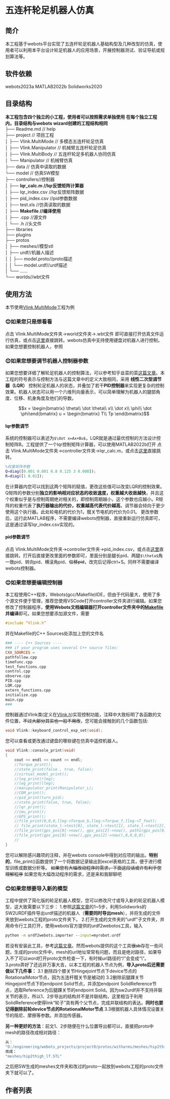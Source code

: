 # 五连杆轮足机器人仿真
## 简介
本工程基于webots平台实现了五连杆轮足机器人基础构型及几种改型的仿真，使用者可以利用本平台设计轮足机器人的应用场景，开展控制器测试、验证导航或规划算法等。
## 软件依赖
webots2023a
MATLAB2022b
Solidworks2020
## 目录结构
**本工程包含四个独立的小工程，使用者可以按照需求单独使用**
**在每个独立工程内，目录结构与webots wizard创建的工程结构相同** <br />
├── Readme.md                   // help  <br />
├── project                         // 项目工程 <br />
│   ├── Vlink.MultiMode             // 多模态五连杆轮足仿真 <br />
│   ├── Vlink.Manipulator         // 机械臂五连杆轮足仿真 <br />
│   ├── Vlink.MultiBody         // 五连杆轮足多机器人协同仿真 <br />
│   └── Manipulator              // 机械臂仿真 <br />
├── data                         // 仿真中读取的数据 <br />
└── model                         // 仿真SW模型 <br />
├── controllers//控制器 <br />
│   ├── **lqr_calc.m //lqr反馈矩阵计算器** <br />
│   ├── lqr_index.csv //lqr反馈矩阵数据 <br />
│   ├── pid_index.csv //pid参数数据 <br />
│   ├── test.xls //仿真读取的数据 <br />
│   ├── **Makefile //编译使用** <br />
│   ├── .cpp //源文件 <br />
│   └──  .h //头文件 <br />
├── libraries <br />
├── plugins <br />
├── protos <br />
│   ├── meshes//模型stl <br />
│   ├── urdf//机器人描述 <br />
│   │   ├── model.proto//proto描述 <br />
│   │   └── model.urdf//urdf描述 <br />
│   └── ...... <br />
└── worlds//wbt文件 <br />
## 使用方法
本节使用[Vlink.MultiMode](\Vlink.Multimode)工程为例
### &#x1F60A;如果您只是想看看
点击 Vlink.MultiMode文件夹->world文件夹->.wbt文件 即可直接打开仿真文件运行仿真，或点击[这里](\Vlink.Multimode\worlds\multimodel_Vlink.wbt)直接跳转。webots仿真中支持使用键盘对机器人进行控制，如果您想要控制机器人，参照
### &#x1F60A;如果您想要调节机器人控制器参数
如果您想要详细了解轮足机器人的控制算法，可以参考知乎韭菜的菜[这篇文章](https://zhuanlan.zhihu.com/p/563048952)。本工程的符号表示与控制方法与这篇文章中的定义大致相同，采用 **线性二次型调节器（LQR）** 控制轮足机器人的状态，并叠加了若干**PID控制器**来实现更复杂的控制效果。机器人状态可以用一个六维列向量表示，可以简单理解为机器人的腿部角度、位移、机身角度及他们的导数。
```math
x = \begin{bmatrix} 
\theta\\
\dot \theta\\
x\\
\dot x\\
\phi\\
\dot \phi\end{bmatrix}
u = \begin{bmatrix} 
T\\
Tp \end{bmatrix}
```
#### lqr参数调节
系统的控制器可以表述为`$\dot x=Ax+Bu$`，LQR就是通过最优控制的方法设计控制矩阵B。工程提供了一个lqr控制矩阵计算器，可以使用MATLAB2022b打开
点击 Vlink.MultiMode文件夹->controller文件夹->lqr\_calc.m，或点击[这里](\Vlink.Multimode\controllers\MultiModelVlink\lqr_calc.m)直接跳转。
```matlab
%权重矩阵参数
Q=diag([0.001 0.001 0.8 0.125 3 0.008]);
R=diag([1 0.01]);
```
在计算器内您可以找到这两个矩阵的赋值，更改这些值可以改变LQR的控制效果。Q矩阵的参数分别**独立的影响相对应状态的收敛速度，权重越大收敛越快**，并且这个权重似乎是与控制周期绝对相关的，即控制周期越小，这个参数也应越小。R矩阵的权重代表了**执行器输出的代价，权重越高代表代价越高**，调节器会倾向于更少使用这个执行器。此处轮电机的代价为1，髋关节电机的代价为0.01。
更改参数后，运行此MATLAB程序，不需要编译webots控制器，直接重新运行仿真即可，这是通过读写lqr_index.csv实现的。
#### pid参数调节
点击 Vlink.MultiMode文件夹->controller文件夹->pid\_index.csv，或点击[这里](\Vlink.Multimode\controllers\MultiModelVlink\pid_index.csv)直接跳转。打开后直接更改里面的参数即可，里面分别是腿长pid、两腿`$\theta$`角一致pid、转向pid、横滚角pid、~~位移pid~~，改完后记得ctrl+S。同样不需要编译webots控制器。
### &#x1F60A;如果您想要编辑控制器
本工程使用C++程序，Webots(gcc/Makefile)IDE，但由于代码量大，使用了多个源文件便于管理，推荐您使用VSCode打开controller文件夹进行编辑。如果您修改了控制器程序，**使用Webots文档编辑器打开controller文件夹中的[Makefile](\Vlink.Multimode\controllers\MultiModelVlink\Makefile)并编译**即可。如果您想要添加源文件，需要
```C++
#include “Vlink.h”
```
并在Makefile的C\++ Sources处添加上您的文件名
```makefile
### ---- C++ Sources ----
### if your program uses several C++ source files:
CXX_SOURCES = 
pathfollow.cpp 
timeFunc.cpp
test_functions.cpp 
control.cpp 
observe.cpp 
PID.cpp 
LQR.cpp 
extern_functions.cpp 
initialize.cpp 
main.cpp 
###
```
控制器通过Vlink类(定义在[Vlink.h](\Vlink.Multimode\controllers\MultiModelVlink\Vlink.h))实现控制功能，注释中大致标明了各函数的文件位置，~~不过大部分其实也一般不用改~~，您可能会接触到的几个函数包括:
```C++
void Vlink::keyboard_control_exp_set(void);
```
您可以查看或更改通过键盘的哪些键在仿真中遥控机器人。
```C++
void Vlink::console_print(void)
{
    cout << endl << count << endl;
    //Torque_print();
    //state_print(false , true, false);
    //virtual_model_print();
    //leg_print(rleg);
    //leg_print(lleg);
    //manipulator_print(Manipulator_L);
    //COM_print();
    //pid_print(turn_pid);
    //state_print(false, true, false);
    //lqr_print();
    //imu_print();
    //GPS_print();
    //file_print(0,0,0,lleg->Torque_b,lleg->Torque_f,lleg->T_foot);
    // file_print(state_l->test[0], state_l->test[1], state_l->test[2], state_l->test[3], state_l->test[4], state_l->test[5]);
    //file_print(gps_pos[0]->now(), gps_pos[2]->now(), path1(gps_pos[0]->now()), 0, 0, 0);
    //file_print(gps_pos[0]->now(),gps_pos[2]->now(),0,0,0,0);
    //
}
```
您可以解除感兴趣项的注释，并在webots console中得到对应项的输出。**特别的**，file_print()函数提供了一个将数据记录输出到excel表格的工具，便于进行模型训练或数据分析等。
~~如果您有大幅改动程序的需求，下面这段话或许有利于您理解程序~~
如果您有大幅改动程序的需求，还是来和我聊聊吧
### &#x1F60A;如果您想要导入新的模型
工程中提供了简化版的轮足机器人模型，您可以修改尺寸或导入新的轮足机器人模型，这大致需要以下三步：
1.参照[这篇文章](https://blog.csdn.net/weixin_45168199/article/details/105755388)的1~5步，利用Solidworks的SW2URDF插件导出urdf描述的机器人（**需要同时导出mesh**），并将生成的文件夹放到webots工程的proto文件夹下。
2.打开生成的文件夹的“urdf”子文件夹，并用命令行工具打开，使用webots官方提供的urdf2webotos工具，输入
```cmd
python -m urdf2webots.importer --input=myrobot.urdf
```
若没有安装此工具，参考[这篇文章](https://blog.csdn.net/weixin_45125306/article/details/118641926)。然而webots提供的这个工具~~很sb~~存在一些问题，生成的proto文件中，mesh的url地址常常有问题，而且是绝对路径，如果导入不了可以word打开proto文件检查一下，有时候url路径的“/”会变成“\”。
3.proto弄好了还远非万事大吉，以本工程的机器人节点为例，**导入proto后还需要做以下几件事：**
3.1 删除四个膝关节Hingejoint节点下device节点的RotationalMotor节点，因为五连杆髋关节是被动的
3.2删除前腿踝关节Hingejoint节点下的endpoint Solid节点，并添加endpoint SolidReference节点，选取Reference为后腿踝关节的endpoint Solid。因为sw2urdf并不支持并联关节的表示，所以1、2步导出的结构并不是并联结构，这里相当于利用SolidReference使得link“轮子”具有两个父节点，完成并联结构的表达。**同时也要记得删除前轮device节点的RotationalMotor节点**
3.3根据机器人具体情况设置关节的阻尼、摩擦等参数。并添加传感器。

**另一种更好的方法**：前文1、2步随便在什么位置导出都可以，直接把proto中mesh的路径改成相对路径：
```proto
从：
"D:/engineering/webots_projects/project0/protos/witharms/meshes/hip2thigh_lf.STL"
改成：
"meshes/hip2thigh_lf.STL"
```
之后把SW生成的meshes文件夹和改过的proto一起放到webots工程的proto文件夹下就可以了。
## 作者列表
